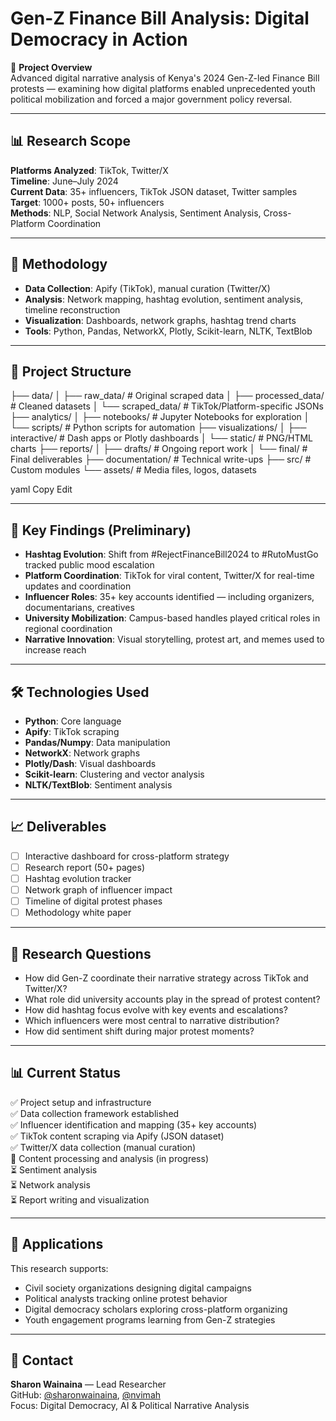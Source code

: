 # Gen-Z Finance Bill Analysis: Digital Democracy in Action

🎯 **Project Overview**  
Advanced digital narrative analysis of Kenya's 2024 Gen-Z-led Finance Bill protests — examining how digital platforms enabled unprecedented youth political mobilization and forced a major government policy reversal.

---

## 📊 Research Scope
**Platforms Analyzed**: TikTok, Twitter/X  
**Timeline**: June–July 2024  
**Current Data**: 35+ influencers, TikTok JSON dataset, Twitter samples  
**Target**: 1000+ posts, 50+ influencers  
**Methods**: NLP, Social Network Analysis, Sentiment Analysis, Cross-Platform Coordination

---

## 🔬 Methodology
- **Data Collection**: Apify (TikTok), manual curation (Twitter/X)
- **Analysis**: Network mapping, hashtag evolution, sentiment analysis, timeline reconstruction
- **Visualization**: Dashboards, network graphs, hashtag trend charts
- **Tools**: Python, Pandas, NetworkX, Plotly, Scikit-learn, NLTK, TextBlob

---

## 📁 Project Structure
├── data/
│ ├── raw_data/ # Original scraped data
│ ├── processed_data/ # Cleaned datasets
│ └── scraped_data/ # TikTok/Platform-specific JSONs
├── analytics/
│ ├── notebooks/ # Jupyter Notebooks for exploration
│ └── scripts/ # Python scripts for automation
├── visualizations/
│ ├── interactive/ # Dash apps or Plotly dashboards
│ └── static/ # PNG/HTML charts
├── reports/
│ ├── drafts/ # Ongoing report work
│ └── final/ # Final deliverables
├── documentation/ # Technical write-ups
├── src/ # Custom modules
└── assets/ # Media files, logos, datasets

yaml
Copy
Edit

---

## 🚀 Key Findings (Preliminary)
- **Hashtag Evolution**: Shift from #RejectFinanceBill2024 to #RutoMustGo tracked public mood escalation  
- **Platform Coordination**: TikTok for viral content, Twitter/X for real-time updates and coordination  
- **Influencer Roles**: 35+ key accounts identified — including organizers, documentarians, creatives  
- **University Mobilization**: Campus-based handles played critical roles in regional coordination  
- **Narrative Innovation**: Visual storytelling, protest art, and memes used to increase reach

---

## 🛠️ Technologies Used
- **Python**: Core language
- **Apify**: TikTok scraping
- **Pandas/Numpy**: Data manipulation
- **NetworkX**: Network graphs
- **Plotly/Dash**: Visual dashboards
- **Scikit-learn**: Clustering and vector analysis
- **NLTK/TextBlob**: Sentiment analysis

---

## 📈 Deliverables
- [ ] Interactive dashboard for cross-platform strategy
- [ ] Research report (50+ pages)
- [ ] Hashtag evolution tracker
- [ ] Network graph of influencer impact
- [ ] Timeline of digital protest phases
- [ ] Methodology white paper

---

## 🎯 Research Questions
- How did Gen-Z coordinate their narrative strategy across TikTok and Twitter/X?
- What role did university accounts play in the spread of protest content?
- How did hashtag focus evolve with key events and escalations?
- Which influencers were most central to narrative distribution?
- How did sentiment shift during major protest moments?

---

## 📊 Current Status
✅ Project setup and infrastructure  
✅ Data collection framework established  
✅ Influencer identification and mapping (35+ key accounts)  
✅ TikTok content scraping via Apify (JSON dataset)  
✅ Twitter/X data collection (manual curation)  
🔄 Content processing and analysis (in progress)  
⏳ Sentiment analysis  
⏳ Network analysis  
⏳ Report writing and visualization  

---

## 🤝 Applications
This research supports:
- Civil society organizations designing digital campaigns
- Political analysts tracking online protest behavior
- Digital democracy scholars exploring cross-platform organizing
- Youth engagement programs learning from Gen-Z strategies

---

## 📧 Contact
**Sharon Wainaina** — Lead Researcher  
GitHub: [@sharonwainaina](https://github.com/sharonwainaina), [@nvimah](https://github.com/nvimah)  
Focus: Digital Democracy, AI & Political Narrative Analysis